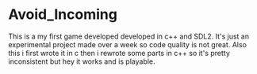 # Avoid_Incoming
This is a my first game developed developed in c++ and SDL2. It's just an experimental project made over a week so code quality is not great. 
Also this i first wrote it in c then i rewrote some parts in c++ so it's pretty inconsistent but hey it works and is playable.
